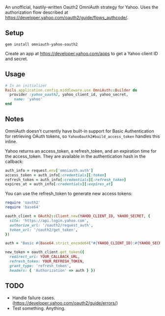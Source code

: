 An unofficial, hastily-written Oauth2 OmniAuth strategy for Yahoo. Uses the authorization flow described at https://developer.yahoo.com/oauth2/guide/flows_authcode/.

## Setup ##
`gem install omniauth-yahoo-oauth2`

Create an app at https://developer.yahoo.com/apps to get a Yahoo client ID and secret.

## Usage ##
```ruby
# In an initializer
Rails.application.config.middleware.use OmniAuth::Builder do
  provider :yahoo_oauth2, yahoo_client_id, yahoo_secret,
    name: 'yahoo'
end
```

## Notes ##
OmniAuth doesn't currently have built-in support for Basic Authentication for retrieving OAuth tokens, so `YahooOauth2#build_access_token` handles this inline.

Yahoo returns an access_token, a refresh_token, and an expiration time for the access_token. They are available in the authentication hash in the callback:

```ruby
auth_info = request.env['omniauth.auth']
access_token = auth_info[:credentials][:token]
refresh_token = auth_info[:credentials][:refresh_token]
expires_at = auth_info[:credentials][:expires_at]
```

You can use the refresh_token to generate new access tokens:

```ruby
require 'oauth2'
require 'base64'

oauth_client = OAuth2::Client.new(YAHOO_CLIENT_ID, YAHOO_SECRET, {
  site: 'https://api.login.yahoo.com',
  authorize_url: '/oauth2/request_auth',
  token_url: '/oauth2/get_token',
})

auth = "Basic #{Base64.strict_encode64("#{YAHOO_CLIENT_ID}:#{YAHOO_SECRET}")}"

new_token = oauth_client.get_token({
  redirect_uri: YOUR_CALLBACK_URL,
  refresh_token: YOUR_REFRESH_TOKEN,
  grant_type: 'refresh_token',
  headers: { 'Authorization' => auth } })
```

## TODO ##
- Handle failure cases. (https://developer.yahoo.com/oauth2/guide/errors/)
- Test something. Anything.
